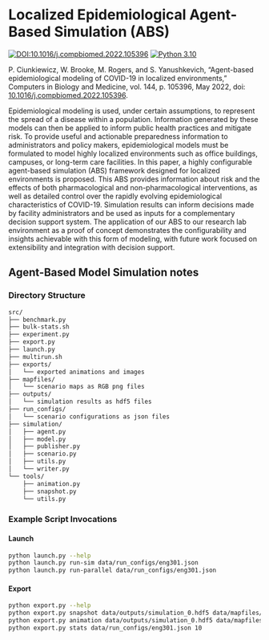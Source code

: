 # Localized Epidemiological Agent-Based Simulation (ABS)

[![DOI:10.1016/j.compbiomed.2022.105396](http://img.shields.io/badge/DOI-10.1016/j.compbiomed.2022.105396-027397.svg)](https://doi.org/10.1016/j.compbiomed.2022.105396)
[![Python 3.10](https://img.shields.io/badge/python-3.10-blue.svg)](https://www.python.org/downloads/release/python-3100/)

P. Ciunkiewicz, W. Brooke, M. Rogers, and S. Yanushkevich, “Agent-based epidemiological modeling of COVID-19 in localized environments,” Computers in Biology and Medicine, vol. 144, p. 105396, May 2022, doi: [10.1016/j.compbiomed.2022.105396](https://doi.org/10.1016/j.compbiomed.2022.105396).

Epidemiological modeling is used, under certain assumptions, to represent the spread of a disease within a population. Information generated by these models can then be applied to inform public health practices and mitigate risk. To provide useful and actionable preparedness information to administrators and policy makers, epidemiological models must be formulated to model highly localized environments such as office buildings, campuses, or long-term care facilities. In this paper, a highly configurable agent-based simulation (ABS) framework designed for localized environments is proposed. This ABS provides information about risk and the effects of both pharmacological and non-pharmacological interventions, as well as detailed control over the rapidly evolving epidemiological characteristics of COVID-19. Simulation results can inform decisions made by facility administrators and be used as inputs for a complementary decision support system. The application of our ABS to our research lab environment as a proof of concept demonstrates the configurability and insights achievable with this form of modeling, with future work focused on extensibility and integration with decision support.

## Agent-Based Model Simulation notes

### Directory Structure

```bash
src/
├── benchmark.py
├── bulk-stats.sh
├── experiment.py
├── export.py
├── launch.py
├── multirun.sh
├── exports/
│   └── exported animations and images
├── mapfiles/
│   └── scenario maps as RGB png files
├── outputs/
│   └── simulation results as hdf5 files
├── run_configs/
│   └── scenario configurations as json files
├── simulation/
│   ├── agent.py
│   ├── model.py
│   ├── publisher.py
│   ├── scenario.py
│   ├── utils.py
│   └── writer.py
└── tools/
    ├── animation.py
    ├── snapshot.py
    └── utils.py
```

### Example Script Invocations

#### Launch

```bash
python launch.py --help
python launch.py run-sim data/run_configs/eng301.json
python launch.py run-parallel data/run_configs/eng301.json
```

#### Export

```bash
python export.py --help
python export.py snapshot data/outputs/simulation_0.hdf5 data/mapfiles/eng301.png
python export.py animation data/outputs/simulation_0.hdf5 data/mapfiles/eng301.png
python export.py stats data/run_configs/eng301.json 10
```
